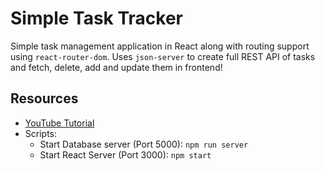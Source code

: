 # Simple Task Tracker

Simple task management application in React along with routing support using `react-router-dom`. Uses `json-server` to create full REST API of tasks and fetch, delete, add and update them in frontend!

## Resources

- [YouTube Tutorial](https://www.youtube.com/watch?v=w7ejDZ8SWv8)
- Scripts:
  - Start Database server (Port 5000): `npm run server`
  - Start React Server (Port 3000): `npm start`